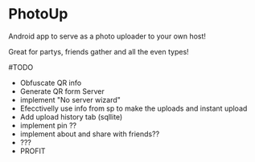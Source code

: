 # PhotoUp
Android app to serve as a photo uploader to your own host!

Great for partys, friends gather and all the even types!

#TODO
* Obfuscate QR info
* Generate QR form Server
* implement "No server wizard"
* Efecctivelly use info from sp to make the uploads and instant upload
* Add upload history tab (sqllite)
* implement pin ??
* implement about and share with friends??
* ???
* PROFIT


